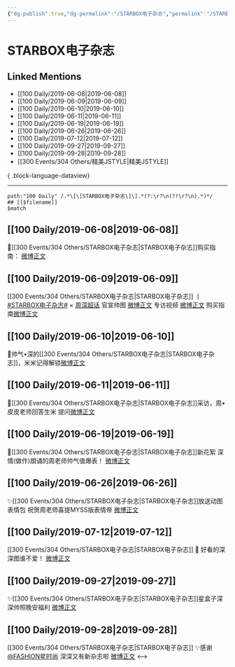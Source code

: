 ```yaml
---
{"dg-publish":true,"dg-permalink":"/STARBOX电子杂志","permalink":"/STARBOX电子杂志/","created":"2023-03-24T16:45:25.000+08:00","updated":"2023-08-24T19:24:58.593+08:00"}
---
```


# STARBOX电子杂志

## Linked Mentions
- [[100 Daily/2019-06-08\|2019-06-08]]
- [[100 Daily/2019-06-09\|2019-06-09]]
- [[100 Daily/2019-06-10\|2019-06-10]]
- [[100 Daily/2019-06-11\|2019-06-11]]
- [[100 Daily/2019-06-19\|2019-06-19]]
- [[100 Daily/2019-06-26\|2019-06-26]]
- [[100 Daily/2019-07-12\|2019-07-12]]
- [[100 Daily/2019-09-27\|2019-09-27]]
- [[100 Daily/2019-09-28\|2019-09-28]]
- [[300 Events/304 Others/精美JSTYLE\|精美JSTYLE]]

{ .block-language-dataview}

---

```expander
path:"100 Daily" /.*\[\[STARBOX电子杂志\]\].*(?:\r?\n(?!\r?\n).*)*/
## [[$filename]]
$match
```
## [[100 Daily/2019-06-08\|2019-06-08]]
🌿[[300 Events/304 Others/STARBOX电子杂志\|STARBOX电子杂志]]购买指南：
[微博正文](https://m.weibo.cn/6466290670/4380733063392491)
## [[100 Daily/2019-06-09\|2019-06-09]]
[[300 Events/304 Others/STARBOX电子杂志\|STARBOX电子杂志]]
丨[#STARBOX电子杂志#](https://s.weibo.com/weibo?q=%23STARBOX%E7%94%B5%E5%AD%90%E6%9D%82%E5%BF%97%23) × [](https://s.weibo.com/weibo?q=%23%E5%91%A8%E6%B7%B1%5B%E8%B6%85%E8%AF%9D%5D%23)[周深超话](https://weibo.com/p/100808cbec86fbcc1c453633f835c10c9db0ee)
官宣帅图 [微博正文](https://weibo.com/6466290670/Hy5ofjo6H)
专访视频 [微博正文](https://weibo.com/6466290670/Hy5r7t1sj)
购买指南[微博正文](https://weibo.com/6466290670/Hy5a79EDn)
## [[100 Daily/2019-06-10\|2019-06-10]]
🐳帅气•深的[[300 Events/304 Others/STARBOX电子杂志\|STARBOX电子杂志]]，米米记得解锁[微博正文](https://m.weibo.cn/6466290670/4381557751752825)
## [[100 Daily/2019-06-11\|2019-06-11]]
🌸[[300 Events/304 Others/STARBOX电子杂志\|STARBOX电子杂志]]采访，周•皮皮老师回答生米
提问[微博正文](https://m.weibo.cn/6466290670/4382026305702883)
## [[100 Daily/2019-06-19\|2019-06-19]]
🌸[[300 Events/304 Others/STARBOX电子杂志\|STARBOX电子杂志]]新花絮
深情(做作)朗诵的周老师帅气值爆表！
[微博正文](https://m.weibo.cn/6466290670/4384982233246572)
## [[100 Daily/2019-06-26\|2019-06-26]]
✨[[300 Events/304 Others/STARBOX电子杂志\|STARBOX电子杂志]]放送动图表情包
祝贺周老师喜提MYSS版表情帝
[微博正文](https://m.weibo.cn/6466290670/4387507091006777)
## [[100 Daily/2019-07-12\|2019-07-12]]
[[300 Events/304 Others/STARBOX电子杂志\|STARBOX电子杂志]]
🌸 好看的深深图谁不爱！
[微博正文](https://m.weibo.cn/2272824813/4393133355986883)
## [[100 Daily/2019-09-27\|2019-09-27]]
✨[[300 Events/304 Others/STARBOX电子杂志\|STARBOX电子杂志]]星盒子深深帅照晚安福利
[微博正文](https://m.weibo.cn/6466290670/4421305850116720)

## [[100 Daily/2019-09-28\|2019-09-28]]
[[300 Events/304 Others/STARBOX电子杂志\|STARBOX电子杂志]]
✨感谢[@FASHION星时尚](https://weibo.com/n/FASHION%E6%98%9F%E6%97%B6%E5%B0%9A) 深深又有新杂志啦
[微博正文](https://m.weibo.cn/6466290670/4421305850116720)
<-->